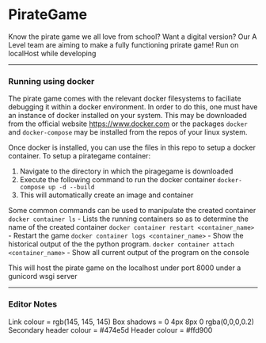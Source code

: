 # PirateGame

Know the pirate game we all love from school? Want a digital version?
Our A Level team are aiming to make a fully functioning prirate game!
Run on localHost while developing

---------------------------------------------------------------------
### Running using docker
The pirate game comes with the relevant docker filesystems to
faciliate debugging it within a docker environment. In order to do
this, one must have an instance of docker installed on your system.
This may be downloaded from the official website https://www.docker.com
or the packages ```docker``` and ```docker-compose``` may be installed
from the repos of your linux system.

Once docker is installed, you can use the files in this repo to setup
a docker container. To setup a pirategame container:
1. Navigate to the directory in which the piragegame is downloaded
2. Execute the following command to run the docker container
```docker-compose up -d --build```
3. This will automatically create an image and container

Some common commands can be used to manipulate the created container
```docker container ls``` - Lists the running containers so as to
determine the name of the created container
```docker container restart <container_name>``` - Restart the game
```docker container logs <container_name>``` - Show the historical
output of the the python program.
```docker container attach <container_name>``` - Show all current
output of the program on the console

This will host the pirate game on the localhost under port 8000 under
a gunicord wsgi server

---------------------------------------------------------------------
### Editor Notes

Link colour = rgb(145, 145, 145)
Box shadows =  0 4px 8px 0 rgba(0,0,0,0.2)
Secondary header colour = #474e5d
Header colour = #ffd900
